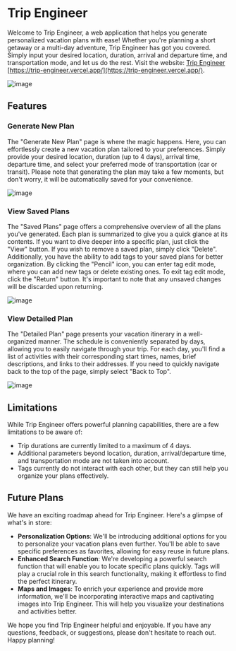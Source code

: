 # Trip Engineer

Welcome to Trip Engineer, a web application that helps you generate personalized vacation plans with ease! Whether you're planning a short getaway or a multi-day adventure, Trip Engineer has got you covered. Simply input your desired location, duration, arrival and departure time, and transportation mode, and let us do the rest. Visit the website: [Trip Engineer](https://trip-engineer.vercel.app/) [https://trip-engineer.vercel.app/](https://trip-engineer.vercel.app/).

![image](https://github.com/NEU-CS5610-2023-02-VAN/assibment-3-3-macarious/assets/63441014/8924e6d7-f9d8-401b-957a-9ef43a171371)

## Features

### Generate New Plan

The "Generate New Plan" page is where the magic happens. Here, you can effortlessly create a new vacation plan tailored to your preferences. Simply provide your desired location, duration (up to 4 days), arrival time, departure time, and select your preferred mode of transportation (car or transit). Please note that generating the plan may take a few moments, but don't worry, it will be automatically saved for your convenience.

![image](https://github.com/NEU-CS5610-2023-02-VAN/assibment-3-3-macarious/assets/63441014/367d6a06-6a53-44c4-87c0-1311b20dc195)

### View Saved Plans

The "Saved Plans" page offers a comprehensive overview of all the plans you've generated. Each plan is summarized to give you a quick glance at its contents. If you want to dive deeper into a specific plan, just click the "View" button. If you wish to remove a saved plan, simply click "Delete". Additionally, you have the ability to add tags to your saved plans for better organization. By clicking the "Pencil" icon, you can enter tag edit mode, where you can add new tags or delete existing ones. To exit tag edit mode, click the "Return" button. It's important to note that any unsaved changes will be discarded upon returning.

![image](https://github.com/NEU-CS5610-2023-02-VAN/assibment-3-3-macarious/assets/63441014/1e753e98-ffa5-4318-ba77-94f88d3818dd)

### View Detailed Plan

The "Detailed Plan" page presents your vacation itinerary in a well-organized manner. The schedule is conveniently separated by days, allowing you to easily navigate through your trip. For each day, you'll find a list of activities with their corresponding start times, names, brief descriptions, and links to their addresses. If you need to quickly navigate back to the top of the page, simply select "Back to Top".

![image](https://github.com/NEU-CS5610-2023-02-VAN/assibment-3-3-macarious/assets/63441014/a8b66f78-9a50-480f-9fbf-81582c2b19da)

## Limitations

While Trip Engineer offers powerful planning capabilities, there are a few limitations to be aware of:

- Trip durations are currently limited to a maximum of 4 days.
- Additional parameters beyond location, duration, arrival/departure time, and transportation mode are not taken into account.
- Tags currently do not interact with each other, but they can still help you organize your plans effectively.

## Future Plans

We have an exciting roadmap ahead for Trip Engineer. Here's a glimpse of what's in store:

- **Personalization Options**: We'll be introducing additional options for you to personalize your vacation plans even further. You'll be able to save specific preferences as favorites, allowing for easy reuse in future plans.
- **Enhanced Search Function**: We're developing a powerful search function that will enable you to locate specific plans quickly. Tags will play a crucial role in this search functionality, making it effortless to find the perfect itinerary.
- **Maps and Images**: To enrich your experience and provide more information, we'll be incorporating interactive maps and captivating images into Trip Engineer. This will help you visualize your destinations and activities better.

We hope you find Trip Engineer helpful and enjoyable. If you have any questions, feedback, or suggestions, please don't hesitate to reach out. Happy planning!
